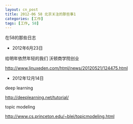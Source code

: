 ```yaml
---
layout: cn_post
title: 2012-06 58 北京关注的那些事1
categories: [工作]
tags: [工作, 58]
---
```



在58的那些日志

- 2012年6月23日

给明年依然年轻的我们 沃顿商学院创业

http://www.linuxeden.com/html/news/20120521/124475.html

- 2012年12月14日

deep learning

http://deeplearning.net/tutorial/

topic modeling

http://www.cs.princeton.edu/~blei/topicmodeling.html


